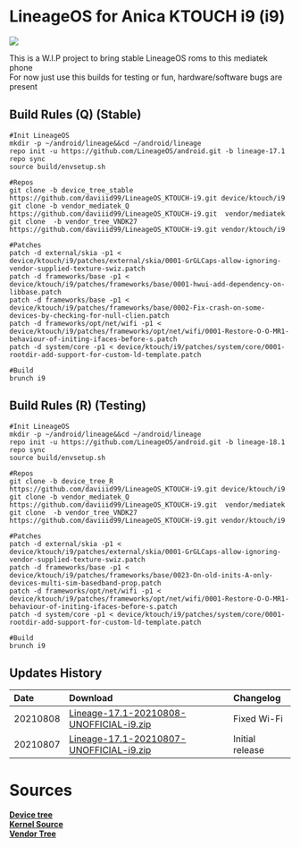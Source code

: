 # LineageOS for Anica KTOUCH i9 (i9)

<img src="https://upload.wikimedia.org/wikipedia/commons/thumb/b/b2/Lineage_OS_logo.svg/2560px-Lineage_OS_logo.svg.png">

This is a W.I.P project to bring stable LineageOS roms to this mediatek phone<br/>
For now just use this builds for testing or fun, hardware/software bugs are present

## Build Rules (Q) (Stable)
```
#Init LineageOS
mkdir -p ~/android/lineage&&cd ~/android/lineage
repo init -u https://github.com/LineageOS/android.git -b lineage-17.1
repo sync
source build/envsetup.sh

#Repos
git clone -b device_tree_stable https://github.com/daviiid99/LineageOS_KTOUCH-i9.git device/ktouch/i9
git clone -b vendor_mediatek_Q https://github.com/daviiid99/LineageOS_KTOUCH-i9.git  vendor/mediatek
git clone  -b vendor_tree_VNDK27 https://github.com/daviiid99/LineageOS_KTOUCH-i9.git vendor/ktouch/i9

#Patches
patch -d external/skia -p1 < device/ktouch/i9/patches/external/skia/0001-GrGLCaps-allow-ignoring-vendor-supplied-texture-swiz.patch
patch -d frameworks/base -p1 < device/ktouch/i9/patches/frameworks/base/0001-hwui-add-dependency-on-libbase.patch
patch -d frameworks/base -p1 < device/ktouch/i9/patches/frameworks/base/0002-Fix-crash-on-some-devices-by-checking-for-null-clien.patch
patch -d frameworks/opt/net/wifi -p1 < device/ktouch/i9/patches/frameworks/opt/net/wifi/0001-Restore-O-O-MR1-behaviour-of-initing-ifaces-before-s.patch
patch -d system/core -p1 < device/ktouch/i9/patches/system/core/0001-rootdir-add-support-for-custom-ld-template.patch

#Build
brunch i9
```

## Build Rules (R) (Testing)
```
#Init LineageOS
mkdir -p ~/android/lineage&&cd ~/android/lineage
repo init -u https://github.com/LineageOS/android.git -b lineage-18.1
repo sync
source build/envsetup.sh

#Repos
git clone -b device_tree_R https://github.com/daviiid99/LineageOS_KTOUCH-i9.git device/ktouch/i9
git clone -b vendor_mediatek_Q https://github.com/daviiid99/LineageOS_KTOUCH-i9.git  vendor/mediatek
git clone  -b vendor_tree_VNDK27 https://github.com/daviiid99/LineageOS_KTOUCH-i9.git vendor/ktouch/i9

#Patches
patch -d external/skia -p1 < device/ktouch/i9/patches/external/skia/0001-GrGLCaps-allow-ignoring-vendor-supplied-texture-swiz.patch
patch -d frameworks/base -p1 < device/ktouch/i9/patches/frameworks/base/0023-On-old-inits-A-only-devices-multi-sim-basedband-prop.patch
patch -d frameworks/opt/net/wifi -p1 < device/ktouch/i9/patches/frameworks/opt/net/wifi/0001-Restore-O-O-MR1-behaviour-of-initing-ifaces-before-s.patch
patch -d system/core -p1 < device/ktouch/i9/patches/system/core/0001-rootdir-add-support-for-custom-ld-template.patch

#Build
brunch i9
```



## Updates History

|   Date                 | Download                  | Changelog |
| :----------------------| :-------------------------------- | :--------------------------|
|20210808                |    <a href="https://github.com/daviiid99/LineageOS_KTOUCH-i9/releases/tag/20210808">Lineage-17.1-20210808-UNOFFICIAL-i9.zip</a> | Fixed Wi-Fi
|20210807                |    <a href="https://github.com/daviiid99/LineageOS_KTOUCH-i9/releases/tag/20210807">Lineage-17.1-20210807-UNOFFICIAL-i9.zip</a>  | Initial release

# Sources
<b><a href="https://github.com/daviiid99/android_device_ktouch_i9">Device tree</a><br/></b>
<b><a href="https://github.com/daviiid99/kernel_ktouch_i9">Kernel Source</a></b><br/>
<b><a href="https://github.com/daviiid99/android_vendor_ktouch_i9">Vendor Tree</a></b>
